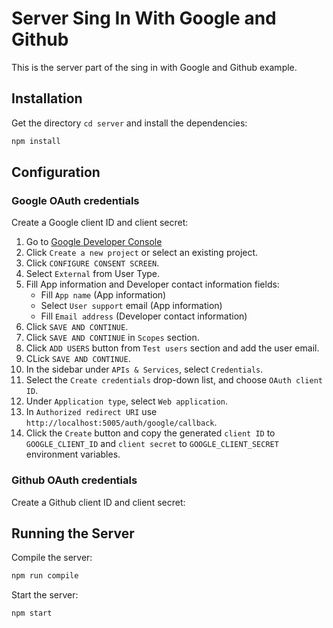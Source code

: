 # Server Sing In With Google and Github

This is the server part of the sing in with Google and Github example.

## Installation

Get the directory `cd server` and install the dependencies:

```bash
npm install
```

## Configuration

### Google OAuth credentials

Create a Google client ID and client secret:

1. Go to [Google Developer Console](https://console.developers.google.com)
2. Click `Create a new project` or select an existing project.
3. Click `CONFIGURE CONSENT SCREEN`.
4. Select `External` from User Type.
5. Fill App information and Developer contact information fields:
   - Fill `App name` (App information)
   - Select `User support` email (App information)
   - Fill `Email address` (Developer contact information)
6. Click `SAVE AND CONTINUE`.
7. Click `SAVE AND CONTINUE` in `Scopes` section.
8. Click `ADD USERS` button from `Test users` section and add the user email.
9. CLick `SAVE AND CONTINUE`.
10. In the sidebar under `APIs & Services`, select `Credentials`.
11. Select the `Create credentials` drop-down list, and choose `OAuth client ID`.
12. Under `Application type`, select `Web application`.
13. In `Authorized redirect URI` use `http://localhost:5005/auth/google/callback`.
14. Click the `Create` button and copy the generated `client ID` to `GOOGLE_CLIENT_ID` and `client secret` to `GOOGLE_CLIENT_SECRET` environment variables.

### Github OAuth credentials

Create a Github client ID and client secret:

## Running the Server

Compile the server:

```bash
npm run compile
```

Start the server:

```bash
npm start
```
